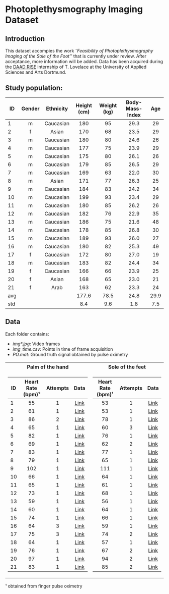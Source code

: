 # Photoplethysmography Imaging Dataset

## Introduction

This dataset accompies the work *´´Feasibility of Photoplethysmography Imaging of the Sole of the Foot''* that is currently under review. After acceptance, more information will be added. Data has been acquired during the [DAAD RISE](https://www.daad.de/rise/) internship of T. Lovelace at the University of Applied Sciences and Arts Dortmund. 

## Study population: 
| ID | Gender | Ethnicity | Height (cm) | Weight (kg) | Body-Mass-Index | Age  | 
|------- |:-----:| :-----:|:-----:|:-----:|:-----:|:-----:|
| 1      | m | Caucasian | 180 | 95 | 29.3 | 29 |
| 2      | f | Asian | 170 | 68 | 23.5 | 29     |
| 3      | m | Caucasian | 180 | 80 | 24.6 | 26 |
| 4      | m | Caucasian | 177 | 75 | 23.9 | 29 |
| 5      | m | Caucasian | 175 | 80 | 26.1 | 26 |
| 6      | m | Caucasian | 179 | 85 | 26.5 | 29 |
| 7      | m | Caucasian | 169 | 63 | 22.0 | 30 |
| 8      | m | Asian | 171 | 77 | 26.3 | 25     |
| 9      | m | Caucasian | 184 | 83 | 24.2 | 34 |
| 10     | m | Caucasian | 199 | 93 | 23.4 | 29 |
| 11     | m | Caucasian | 180 | 85 | 26.2 | 26 |
| 12     | m | Caucasian | 182 | 76 | 22.9 | 35 |
| 13     | m | Caucasian | 186 | 75 | 21.6 | 48 |
| 14     | m | Caucasian | 178 | 85 | 26.8 | 30 |
| 15     | m | Caucasian | 189 | 93 | 26.0 | 27 | 
| 16     | m | Caucasian | 180 | 82 | 25.3 | 49 |
| 17     | f | Caucasian | 172 | 80 | 27.0 | 19 |
| 18     | m | Caucasian | 183 | 82 | 24.4 | 34 |
| 19     | f | Caucasian | 166 | 66 | 23.9 | 25 |
| 20     | f | Asian | 168 | 65 | 23.0 | 21     |
| 21     | f | Arab | 163 | 62 | 23.3 | 24      |
| avg    |   |  | 177.6 | 78.5 | 24.8 | 29.9  |
| std    |   |  | 8.4 | 9.6 | 1.8 | 7.5  |  

## Data

Each folder contains:
- _img*.jpg_: Video frames
- _img_time.csv_: Points in time of frame acquisition
- _PO.mat_: Ground truth signal obtained by pulse oximetry

<table>
<tr><th>Palm of the hand </th><th>Sole of the feet</th></tr>
<tr><td>

| ID| Heart Rate (bpm)¹ | Attempts | Data | 
|------- |:-----:| :-----:|:-----:|
| 1      | 55 | 1 | [Link](https://fh-dortmund.sciebo.de/index.php/s/7iYIUWwnAC3ffpr)  |
| 2      | 61 | 1 | [Link](https://fh-dortmund.sciebo.de/index.php/s/LJl2hndg3O90Re2)  |
| 3      | 86 | 2 | [Link](https://fh-dortmund.sciebo.de/index.php/s/hEFfqEFzHRmuHFz)  |
| 4      | 65 | 1 | [Link](https://fh-dortmund.sciebo.de/index.php/s/f3e6sBNuydUH9Wd)  |
| 5      | 82 | 1 | [Link](https://fh-dortmund.sciebo.de/index.php/s/v1ZRctsYBT0laun)  |
| 6      | 69 | 1 | [Link](https://fh-dortmund.sciebo.de/index.php/s/A82uHCYNKw3PwdJ)  |
| 7      | 83 | 1 | [Link](https://fh-dortmund.sciebo.de/index.php/s/3Vl4jtSEDirqwsR)  |
| 8      | 79 | 1 | [Link](https://fh-dortmund.sciebo.de/index.php/s/77RHEZoy1G2k45j)  |
| 9      | 102| 1 | [Link](https://fh-dortmund.sciebo.de/index.php/s/tDvxA6pcVP3FGuf)  |
| 10     | 66 | 1 | [Link](https://fh-dortmund.sciebo.de/index.php/s/TorLW0lPIjd62eZ)  |
| 11     | 65 | 1 | [Link](https://fh-dortmund.sciebo.de/index.php/s/pgfB4RU6bFgVXzV)  |
| 12     | 73 | 1 | [Link](https://fh-dortmund.sciebo.de/index.php/s/vZfx8l7BOCT4X4Y)  |
| 13     | 59 | 1 | [Link](https://fh-dortmund.sciebo.de/index.php/s/qYZD9nIyhqCePnH)  |
| 14     | 60 | 1 | [Link](https://fh-dortmund.sciebo.de/index.php/s/J80Lfx6uk08Z0Zb)  |
| 15     | 74 | 1 | [Link](https://fh-dortmund.sciebo.de/index.php/s/X31vVmBvxhu9Um5)  |
| 16     | 64 | 3 | [Link](https://fh-dortmund.sciebo.de/index.php/s/H3d4YgCRkDpkrbq)  |
| 17     | 75 | 3 | [Link](https://fh-dortmund.sciebo.de/index.php/s/xAdzNJjZAAKYdrY)  |
| 18     | 64 | 1 | [Link](https://fh-dortmund.sciebo.de/index.php/s/nObuBnyQEqZSXRH)  |
| 19     | 76 | 1 | [Link](https://fh-dortmund.sciebo.de/index.php/s/FmOVMOQPWsR3f6S)  |
| 20     | 97 | 1 | [Link](https://fh-dortmund.sciebo.de/index.php/s/KTLsnWUf5ziPW17)  |
| 21     | 83 | 1 | [Link](https://fh-dortmund.sciebo.de/index.php/s/mwhJ7NWGAbCWOu3)  |

</td><td>

| Heart Rate (bpm)¹  | Attempts | Data | 
|:-----:| :-----:|:-----:|
| 53 | 1 | [Link](https://fh-dortmund.sciebo.de/index.php/s/DyzupOEMBSHTa1y) |
| 53 | 1 | [Link](https://fh-dortmund.sciebo.de/index.php/s/4BaVLLZGFGz4Aiu) |
| 78 | 1 | [Link](https://fh-dortmund.sciebo.de/index.php/s/Myklefs34CdER4o)  |
| 60 | 3 | [Link](https://fh-dortmund.sciebo.de/index.php/s/TDOiY5OKR2pkO3r)  |
| 76 | 1 | [Link](https://fh-dortmund.sciebo.de/index.php/s/5oMqntWVakU6ygF)  |
| 62 | 2 | [Link](https://fh-dortmund.sciebo.de/index.php/s/YiL0C0q8VkFfMS3)  |
| 77 | 1 | [Link](https://fh-dortmund.sciebo.de/index.php/s/GatBvAtHJDEUHll)  |
| 65 | 1 | [Link](https://fh-dortmund.sciebo.de/index.php/s/WU5mQ8XsybYWCwe)  |
| 111 | 1 | [Link](https://fh-dortmund.sciebo.de/index.php/s/w9h4Z6ZN1rHEjyd)  |
| 64 | 1 | [Link](https://fh-dortmund.sciebo.de/index.php/s/w3s15B8NLCXj1yr)  |
| 61 | 1 | [Link](https://fh-dortmund.sciebo.de/index.php/s/ORVRCmNPRgBgNLG)  |
| 68 | 1 | [Link](https://fh-dortmund.sciebo.de/index.php/s/lCqDtoIg4BMOoWk)  |
| 56 | 1 | [Link](https://fh-dortmund.sciebo.de/index.php/s/c09wICmyDPt34xu)  |
| 64 | 1 | [Link](https://fh-dortmund.sciebo.de/index.php/s/xIT4xZiCzZpuWm8)  |
| 66 | 1 | [Link](https://fh-dortmund.sciebo.de/index.php/s/A3MZdwUIYR5exN8)  |
| 59 | 1 | [Link](https://fh-dortmund.sciebo.de/index.php/s/AC0hQShG5jROsX0)  |
| 74 | 2 | [Link](https://fh-dortmund.sciebo.de/index.php/s/EXs1neSG0ENqDOe)  |
| 57 | 1 | [Link](https://fh-dortmund.sciebo.de/index.php/s/oyblFVZeDEKmzl4)  |
| 67 | 2 | [Link](https://fh-dortmund.sciebo.de/index.php/s/UjJYUPMqeQrWvAq)  |
| 94 | 2 | [Link](https://fh-dortmund.sciebo.de/index.php/s/yIaX53GBMxKw22e)  |
| 85 | 2 | [Link](https://fh-dortmund.sciebo.de/index.php/s/izGODoheoVl5LXs)  |

</td></tr> </table>

¹ obtained from finger pulse oximetry
</table>
